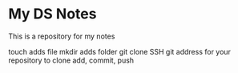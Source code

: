 # My DS Notes
This is a repository for my notes

touch adds file
mkdir adds folder
git clone SSH git address for your repository to clone
add, commit, push
